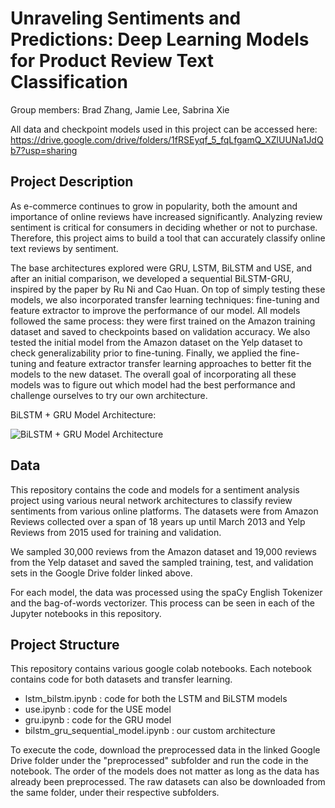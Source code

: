 # Unraveling Sentiments and Predictions: Deep Learning Models for Product Review Text Classification

Group members: Brad Zhang, Jamie Lee, Sabrina Xie

All data and checkpoint models used in this project can be accessed here: https://drive.google.com/drive/folders/1fRSEyqf_5_fqLfgamQ_XZlUUNa1JdQb7?usp=sharing

## Project Description
As e-commerce continues to grow in popularity, both the amount and importance of online reviews have increased significantly. Analyzing review sentiment is critical for consumers in deciding whether or not to purchase. Therefore, this project aims to build a tool that can accurately classify online text reviews by sentiment. 

The base architectures explored were GRU, LSTM, BiLSTM and USE, and after an initial comparison, we developed a sequential BiLSTM-GRU, inspired by the paper by Ru Ni and Cao Huan. On top of simply testing these models, we also incorporated transfer learning techniques: fine-tuning and feature extractor to improve the performance of our model. All models followed the same process: they were first trained on the Amazon training dataset and saved to checkpoints based on validation accuracy. We also tested the initial model from the Amazon dataset on the Yelp dataset to check generalizability prior to fine-tuning. Finally, we applied the fine-tuning and feature extractor transfer learning approaches to better fit the models to the new dataset. The overall goal of incorporating all these models was to figure out which model had the best performance and challenge ourselves to try our own architecture.

BiLSTM + GRU Model Architecture:

![BiLSTM + GRU Model Architecture](https://drive.google.com/uc?id=1CJyjrpXaZNK7UOmiG6KwrTqkCaBdgzkF)

## Data
This repository contains the code and models for a sentiment analysis project using various neural network architectures to classify review sentiments from various online platforms. The datasets were from Amazon Reviews collected over a span of 18 years up until March 2013 and Yelp Reviews from 2015 used for training and validation.

We sampled 30,000 reviews from the Amazon dataset and 19,000 reviews from the Yelp dataset and saved the sampled training, test, and validation sets in the Google Drive folder linked above. 

For each model, the data was processed using the spaCy English Tokenizer and the bag-of-words vectorizer. This process can be seen in each of the Jupyter notebooks in this repository.

## Project Structure
This repository contains various google colab notebooks. Each notebook contains code for both datasets and transfer learning.
- lstm_bilstm.ipynb : code for both the LSTM and BiLSTM models
- use.ipynb : code for the USE model
- gru.ipynb : code for the GRU model
- bilstm_gru_sequential_model.ipynb : our custom architecture

To execute the code, download the preprocessed data in the linked Google Drive folder under the "preprocessed" subfolder and run the code in the notebook. The order of the models does not matter as long as the data has already been preprocessed. The raw datasets can also be downloaded from the same folder, under their respective subfolders.
